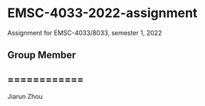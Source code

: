 # EMSC-4033-2022-assignment
Assignment for EMSC-4033/8033, semester 1, 2022

## Group Member
## ============

Jiarun Zhou